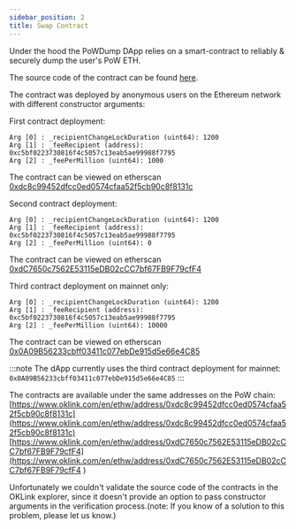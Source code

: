 ```yaml
---
sidebar_position: 2
title: Swap Contract
---
```


Under the hood the PoWDump DApp relies on a smart-contract to reliably & securely
dump the user's PoW ETH.

The source code of the contract can be
found [here](https://github.com/brainbot-com/PoWDump/blob/main/packages/contracts/contracts/EtherSwap.sol).

The contract was deployed by anonymous users on the Ethereum network with different constructor arguments:

First contract deployment:

```
Arg [0] : _recipientChangeLockDuration (uint64): 1200
Arg [1] : _feeRecipient (address): 0xc5bf0223730816f4c5057c13eab5ae99988f7795
Arg [2] : _feePerMillion (uint64): 1000
```

The contract can be viewed on
etherscan [0xdc8c99452dfcc0ed0574cfaa52f5cb90c8f8131c](https://etherscan.io/address/0xdc8c99452dfcc0ed0574cfaa52f5cb90c8f8131c#code)

Second contract deployment:

```
Arg [0] : _recipientChangeLockDuration (uint64): 1200
Arg [1] : _feeRecipient (address): 0xc5bf0223730816f4c5057c13eab5ae99988f7795
Arg [2] : _feePerMillion (uint64): 0
```

The contract can be viewed on
etherscan [0xdC7650c7562E53115eDB02cCC7bf67FB9F79cfF4](https://etherscan.io/address/0xdC7650c7562E53115eDB02cCC7bf67FB9F79cfF4#code)


Third contract deployment on mainnet only:

```
Arg [0] : _recipientChangeLockDuration (uint64): 1200
Arg [1] : _feeRecipient (address): 0xc5bf0223730816f4c5057c13eab5ae99988f7795
Arg [2] : _feePerMillion (uint64): 10000
```

The contract can be viewed on
etherscan [0x0A09B56233cbff03411c077ebDe915d5e66e4C85](https://etherscan.io/address/0x0A09B56233cbff03411c077ebDe915d5e66e4C85#code)

:::note
The dApp currently uses the third contract deployment for mainnet: `0x0A09B56233cbff03411c077ebDe915d5e66e4C85`
:::

The contracts are available under the same addresses on the PoW chain:
[https://www.oklink.com/en/ethw/address/0xdc8c99452dfcc0ed0574cfaa52f5cb90c8f8131c](https://www.oklink.com/en/ethw/address/0xdc8c99452dfcc0ed0574cfaa52f5cb90c8f8131c)
[https://www.oklink.com/en/ethw/address/0xdC7650c7562E53115eDB02cCC7bf67FB9F79cfF4](https://www.oklink.com/en/ethw/address/0xdC7650c7562E53115eDB02cCC7bf67FB9F79cfF4
)

Unfortunately we couldn't validate the source code of the contracts in the OKLink explorer, since it doesn't provide an
option to pass constructor arguments in the verification process.(note: If you know of a solution to this problem,
please let us
know.)


